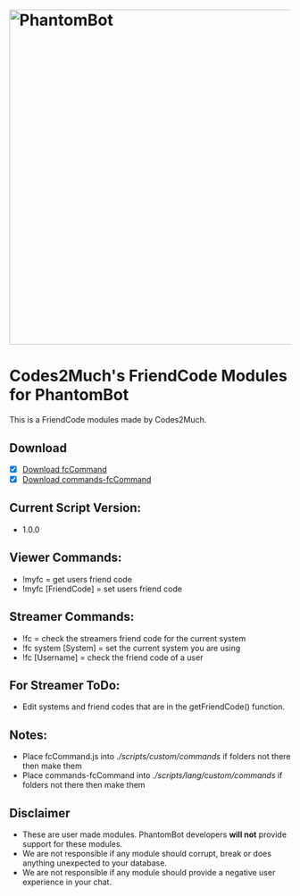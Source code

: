 # <img alt="PhantomBot" src="https://phantombot.tv/img/new-logo-dark-v2.png" width="600px"/>

# Codes2Much's FriendCode Modules for PhantomBot
This is a FriendCode modules made by Codes2Much.

## Download
- [x] [Download fcCommand](https://raw.githubusercontent.com/Codes2Much/Phantombot-Custom-Scripts/master/english/custom/commands/fcCommand/fcCommand.js "fcCommand")
- [x] [Download commands-fcCommand](https://raw.githubusercontent.com/Codes2Much/Phantombot-Custom-Scripts/master/lang/english/custom/commands/commands-fcCommand.js "commands-fcCommand")

## Current Script Version:
- 1.0.0

## Viewer Commands:
- !myfc = get users friend code
- !myfc [FriendCode] = set users friend code

## Streamer Commands:
- !fc = check the streamers friend code for the current system
- !fc system [System] = set the current system you are using
- !fc [Username] = check the friend code of a user

## For Streamer ToDo:
- Edit systems and friend codes that are in the getFriendCode() function.

## Notes:
- Place fcCommand.js into *./scripts/custom/commands* if folders not there then make them
- Place commands-fcCommand into *./scripts/lang/custom/commands* if folders not there then make them

## Disclaimer
- These are user made modules. PhantomBot developers **will not** provide support for these modules.
- We are not responsible if any module should corrupt, break or does anything unexpected to your database.
- We are not responsible if any module should provide a negative user experience in your chat.
